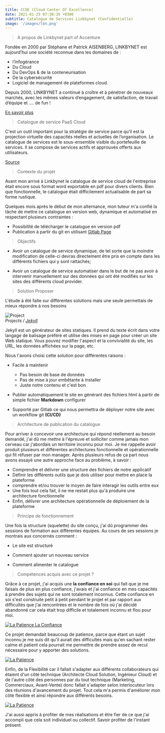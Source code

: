 ```yaml
---
title: CCOE (Cloud Center Of Excellence)
date: 2021-01-25 07:30:35 +0300
subtitle: Catalogue de Services Linkbynet (Confidentielle)
image: '/images/lbn.png'
---
```


> A propos de Linkbynet part of Accenture

Fondée en 2000 par Stéphane et Patrick AISENBERG, LINKBYNET est aujourd’hui une société reconnue dans les domaines de : 

- l’infogérance
- Du Cloud
- Du DevOps & de la conteneurisation
- De la cybersécurité 
- Logiciel de management de plateformes cloud.

Depuis 2000, LINKBYNET a continué à croître et à pénétrer de nouveaux marchés, avec les mêmes valeurs d’engagement, de satisfaction, de travail d’équipe et …. de fun !

[En savoir plus](https://www.linkbynet.com/fr/a-propos)

> Catalogue de service PaaS Cloud 

C'est un outil important pour la stratégie de service parce qu’il est la projection virtuelle des capacités réelles et actuelles de l’organisation. Le catalogue de services est le sous-ensemble visible du portefeuille de services. Il se compose de services actifs et approuvés offerts aux utilisateurs.

[Source](https://www.bing.com/search?q=c%27est+quoi+un+catalogue+de+service+%3F&qs=n&form=QBRE&sp=-1&pq=c%27est+quoi+un+catalogue+de+service+%3F&sc=0-36&sk=&cvid=44F57EA8B72B41978DDDD504A9477F92)

> Contexte du projet 

Avant mon arrivé à Linkbynet le catalogue de service cloud de l'entreprise était encore sous format word exportable en pdf pour divers clients. Bien que fonctionnelle, le catalogue était difficilement actualisable de part sa forme rustique. 

Quelques mois après le début de mon alternance, mon tuteur m'a confié la tâche de mettre ce catalogue en version web, dynamique et automatisé en respectant plusieurs contraintes : 

- Possibilité de télécharger le catalogue en version pdf 
- Publication à partir du git en utilisant [Gitlab Page](https://docs.gitlab.com/ee/user/project/pages/)

> Objectifs 

  - Avoir un catalogue de service dynamique, de tel sorte que la moindre modification de celle-ci devras directement être pris en compte dans les différents fichiers qui y sont rattachés; 

  - Avoir un catalogue de service automatiser dans le but de ne pas avoir à intervenir manuellement sur des données qui ont été modifiés sur les sites des différents cloud provider.

> Solution Proposer

L'étude à été faite sur différentes solutions mais une seule permettais de mieux répondre à nos besoins

<div class="gallery-box">
  <div class="gallery">
    <img src="/images/jekyll.svg" alt="Project">
  </div>
  <em>Projects / <a href="https://jekyllrb.com/" target="_blank">Jekyll</a></em>
</div>

Jekyll est un générateur de sites statiques. Il prend du texte écrit dans votre langage de balisage préféré et utilise des mises en page pour créer un site Web statique. Vous pouvez modifier l'aspect et la convivialité du site, les URL, les données affichées sur la page, etc.

Nous l'avons choisi cette solution pour différentes raisons :

- Facile à maintenir 
  * Pas besoin de base de données
  * Pas de mise à jour embêtante à installer
  * Juste notre contenu et c'est bon 

- Publier automatiquement le site en générant des fichiers html à partir de simple fichier **Markdown** configurer 

- Supporté par Gitlab ce qui nous permettra de déployer notre site avec un workflow git **(CI/CD)**

> Architecture de publication du catalogue 

Pour arriver à concevoir une architecture qui répond réellement au besoin demandé, j'ai dû me mettre à l'épreuve et solliciter comme jamais mon cerveau car j'abordais un territoire inconnu pour moi. Je me rappelle avoir produit plusieurs et différentes architectures fonctionnelle et opérationnelle qui fit réfuser par mon manager. Après plusieurs refus de ça part nous avons essayé une autre approche face au problème, à savoir : 

  - Comprendre et délivrer une structure des fichiers de notre applicatif 
  - Définir les différents outils que je dois utiliser pour mettre en place la plateforme 
  - comprendre et/ou trouver le moyen de faire interagir les outils entre eux 
  - Une fois tout cela fait, il ne me restait plus qu'à produire une architecture fonctionnelle 
  - Enfin, délivrer une architecture opérationnelle de déploiement de la plateforme 

> Principe de fonctionnement 

Une fois la structure (squelette) du site conçu, j'ai dû programmer des sessions de formation aux différentes équipes. Au cours de ses sessions je montrais aux concernés comment :

- Le site est structuré

- Comment ajouter un nouveau service

- Comment alimenter le catalogue

> Compétences acquis avec ce projet ?

Grâce à ce projet, j'ai acquis une **la confiance en soi** qui fait que je me faisais de plus en plus confiance, j'avais et j'ai confiance en mes capacités à prendre des sujets qui ne sont totalement inconnus. Cette confiance en soi s'est construite petit à petit pendant le projet et par rapport aux difficultés que j'ai rencontrées et le nombre de fois où j'ai décidé abandonné car cela était trop difficile et totalement inconnu et flou pour moi. 

<div class="gallery-box">
  <div class="gallery">
    <a href="https://www.credly.com/badges/bace27f2-f367-4f95-98da-8baec1ca43dd/public_url" target="_blank"><img src="/images/me9.jpg" alt="La Patience"> La Confiance </a>
</div>


Ce projet demandait beaucoup de patience, parce que étant un sujet inconnu je me suis dit qu'il aurait des difficultés mais qu'en sachant rester calme et patient cela pourrait me permettre de prendre assez de recul nécessaire pour y apporter des solutions.

<div class="gallery-box">
  <div class="gallery">
    <a href="https://www.credly.com/badges/bace27f2-f367-4f95-98da-8baec1ca43dd/public_url" target="_blank"><img src="/images/me8.jpg" alt="La Patience"></a>
</div>


Enfin, de la Flexibilité car il fallait s'adapter aux différents collaborateurs qui étaient d'un côté technique (Architecte Cloud Solution, Ingénieur Cloud) et de l'autre côté des personnes par du tout technique (Marketing, Commerciaux, Avant-Vente) donc fallait s'adapter selon interlocuteur lors des réunions d'avancement du projet. Tout cela m'a permis d'améliorer mon côté flexible et ainsi répondre aux différents besoins. 

<div class="gallery-box">
  <div class="gallery">
    <a href="https://www.credly.com/badges/bace27f2-f367-4f95-98da-8baec1ca43dd/public_url" target="_blank"><img src="/images/me11.jpg" alt="La Patience"></a>
  </div>
</div>

J'ai aussi appris à profiter de mes réalisations et être fier de ce que j'ai accompli que cela soit individuel ou collectif. Savoir profiter de l'instant présent.


